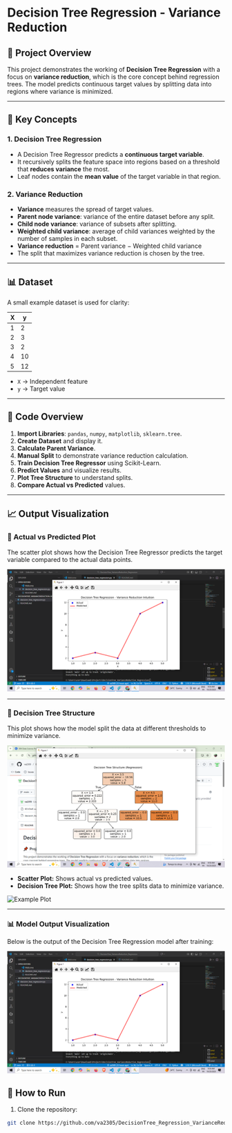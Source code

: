 # Decision Tree Regression - Variance Reduction

## 📌 Project Overview
This project demonstrates the working of **Decision Tree Regression** with a focus on **variance reduction**, which is the core concept behind regression trees. The model predicts continuous target values by splitting data into regions where variance is minimized.

---

## 🧠 Key Concepts

### 1. Decision Tree Regression
- A Decision Tree Regressor predicts a **continuous target variable**.
- It recursively splits the feature space into regions based on a threshold that **reduces variance** the most.
- Leaf nodes contain the **mean value** of the target variable in that region.

### 2. Variance Reduction
- **Variance** measures the spread of target values.
- **Parent node variance**: variance of the entire dataset before any split.
- **Child node variance**: variance of subsets after splitting.
- **Weighted child variance**: average of child variances weighted by the number of samples in each subset.
- **Variance reduction** = Parent variance − Weighted child variance
- The split that maximizes variance reduction is chosen by the tree.

---

## 📊 Dataset
A small example dataset is used for clarity:

| X | y  |
|---|----|
| 1 | 2  |
| 2 | 3  |
| 3 | 2  |
| 4 | 10 |
| 5 | 12 |

- `X` → Independent feature  
- `y` → Target value

---

## 📝 Code Overview

1. **Import Libraries**: `pandas`, `numpy`, `matplotlib`, `sklearn.tree`.
2. **Create Dataset** and display it.
3. **Calculate Parent Variance**.
4. **Manual Split** to demonstrate variance reduction calculation.
5. **Train Decision Tree Regressor** using Scikit-Learn.
6. **Predict Values** and visualize results.
7. **Plot Tree Structure** to understand splits.
8. **Compare Actual vs Predicted** values.

---



## 📈 Output Visualization

### 🔹 Actual vs Predicted Plot
The scatter plot shows how the Decision Tree Regressor predicts the target variable compared to the actual data points.

![Decision Tree Regression Output](output_plot.png)

---

### 🔹 Decision Tree Structure
This plot shows how the model split the data at different thresholds to minimize variance.

![Decision Tree Structure](tree_structure.png)


- **Scatter Plot:** Shows actual vs predicted values.  
- **Decision Tree Plot:** Shows how the tree splits data to minimize variance.

![Example Plot](https://via.placeholder.com/600x300?text=Insert+Your+Plot+Here)

---

### 📊 Model Output Visualization

Below is the output of the Decision Tree Regression model after training:

![Decision Tree Regression Output](output_plot.png)

## 🏃 How to Run

1. Clone the repository:
```bash
git clone https://github.com/va2305/DecisionTree_Regression_VarianceReduction.git
